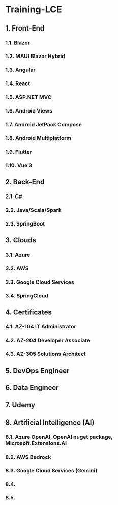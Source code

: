 # Training-LCE

## 1. Front-End

### 1.1. Blazor

### 1.2. MAUI Blazor Hybrid

### 1.3. Angular

### 1.4. React

### 1.5. ASP.NET MVC

### 1.6. Android Views

### 1.7. Android JetPack Compose

### 1.8. Android Multiplatform

### 1.9. Flutter

### 1.10. Vue 3

## 2. Back-End

### 2.1. C#

### 2.2. Java/Scala/Spark

### 2.3. SpringBoot

## 3. Clouds

### 3.1. Azure

### 3.2. AWS

### 3.3. Google Cloud Services

### 3.4. SpringCloud

## 4. Certificates

### 4.1. AZ-104 IT Administrator

### 4.2. AZ-204 Developer Associate

### 4.3. AZ-305 Solutions Architect

## 5. DevOps Engineer

## 6. Data Engineer

## 7. Udemy

## 8. Artificial Intelligence (AI)

### 8.1. Azure OpenAI, OpenAI nuget package, Microsoft.Extensions.AI


### 8.2. AWS Bedrock


### 8.3. Google Cloud Services (Gemini)


### 8.4.


### 8.5.







